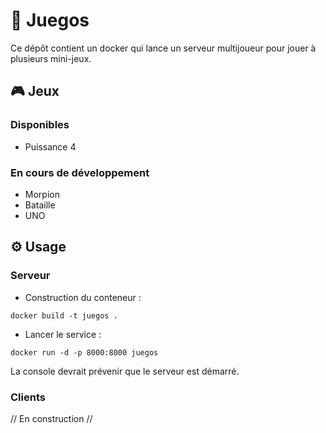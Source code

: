 # 🗿 Juegos

Ce dépôt contient un docker qui lance un serveur multijoueur pour jouer à plusieurs mini-jeux.

## 🎮 Jeux
### Disponibles
- Puissance 4

### En cours de développement
- Morpion
- Bataille
- UNO

## ⚙️ Usage

### Serveur

- Construction du conteneur :
```shell
docker build -t juegos .
```
- Lancer le service :
```shell
docker run -d -p 8000:8000 juegos
```

La console devrait prévenir que le serveur est démarré.

### Clients

// En construction //